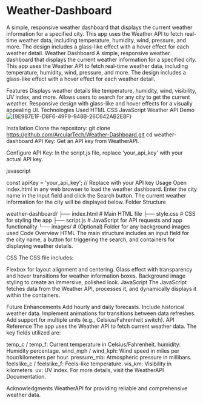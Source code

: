 # Weather-Dashboard
A simple, responsive weather dashboard that displays the current weather information for a specified city. This app uses the Weather API to fetch real-time weather data, including temperature, humidity, wind, pressure, and more. The design includes a glass-like effect with a hover effect for each weather detail.
Weather Dashboard
A simple, responsive weather dashboard that displays the current weather information for a specified city. This app uses the Weather API to fetch real-time weather data, including temperature, humidity, wind, pressure, and more. The design includes a glass-like effect with a hover effect for each weather detail.

Features
Displays weather details like temperature, humidity, wind, visibility, UV index, and more.
Allows users to search for any city to get the current weather.
Responsive design with glass-like and hover effects for a visually appealing UI.
Technologies Used
HTML
CSS
JavaScript
Weather API
Demo
![{9E9B7E1F-D8F6-49F9-948B-26C642AB2E8F}](https://github.com/user-attachments/assets/98271a7f-79ad-45fa-8dcc-4aee7c35a3cb)


Installation
Clone the repository:
git clone https://github.com/ArcularTech/Weather-Dashboard.git
cd weather-dashboard
API Key: Get an API key from WeatherAPI.

Configure API Key: In the script.js file, replace 'your_api_key' with your actual API key.

javascript

const apiKey = 'your_api_key'; // Replace with your API key
Usage
Open index.html in any web browser to load the weather dashboard.
Enter the city name in the input field and click the Search button.
The current weather information for the city will be displayed below.
Folder Structure

weather-dashboard/
├── index.html       # Main HTML file
├── style.css        # CSS for styling the app
├── script.js        # JavaScript for API requests and app functionality
└── images/          # (Optional) Folder for any background images used
Code Overview
HTML
The main structure includes an input field for the city name, a button for triggering the search, and containers for displaying weather details.

CSS
The CSS file includes:

Flexbox for layout alignment and centering.
Glass effect with transparency and hover transitions for weather information boxes.
Background image styling to create an immersive, polished look.
JavaScript
The JavaScript fetches data from the Weather API, processes it, and dynamically displays it within the containers.

Future Enhancements
Add hourly and daily forecasts.
Include historical weather data.
Implement animations for transitions between data refreshes.
Add support for multiple units (e.g., Celsius/Fahrenheit switch).
API Reference
The app uses the Weather API to fetch current weather data. The key fields utilized are:

temp_c / temp_f: Current temperature in Celsius/Fahrenheit.
humidity: Humidity percentage.
wind_mph / wind_kph: Wind speed in miles per hour/kilometers per hour.
pressure_mb: Atmospheric pressure in millibars.
feelslike_c / feelslike_f: Feels-like temperature.
vis_km: Visibility in kilometers.
uv: UV index.
For more details, visit the WeatherAPI Documentation.


Acknowledgments
WeatherAPI for providing reliable and comprehensive weather data.
